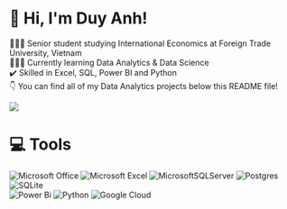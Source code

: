 # 👋 Hi, I'm Duy Anh!
👩🏻‍🎓 Senior student studying International Economics at Foreign Trade University, Vietnam<br/>
👩🏻‍💻 Currently learning Data Analytics & Data Science<br/>
✔️ Skilled in Excel, SQL, Power BI and Python<br/>
👇 You can find all of my Data Analytics projects below this README file!<br/>

![](https://github-readme-stats.vercel.app/api?username=PhiDuyAnh&theme=tokyonight&hide_border=false&include_all_commits=true&count_private=true)<br/>

# 💻 Tools
![Microsoft Office](https://img.shields.io/badge/Microsoft_Office-D83B01?style=for-the-badge&logo=microsoft-office&logoColor=white)
![Microsoft Excel](https://img.shields.io/badge/Microsoft_Excel-217346?style=for-the-badge&logo=microsoft-excel&logoColor=white)
![MicrosoftSQLServer](https://img.shields.io/badge/Microsoft%20SQL%20Server-CC2927?style=for-the-badge&logo=microsoft%20sql%20server&logoColor=white)
![Postgres](https://img.shields.io/badge/postgres-%23316192.svg?style=for-the-badge&logo=postgresql&logoColor=white)
![SQLite](https://img.shields.io/badge/sqlite-%2307405e.svg?style=for-the-badge&logo=sqlite&logoColor=white)<br/>
![Power Bi](https://img.shields.io/badge/power_bi-F2C811?style=for-the-badge&logo=powerbi&logoColor=black)
![Python](https://img.shields.io/badge/python-3670A0?style=for-the-badge&logo=python&logoColor=ffdd54)
![Google Cloud](https://img.shields.io/badge/GoogleCloud-%234285F4.svg?style=for-the-badge&logo=google-cloud&logoColor=white)


